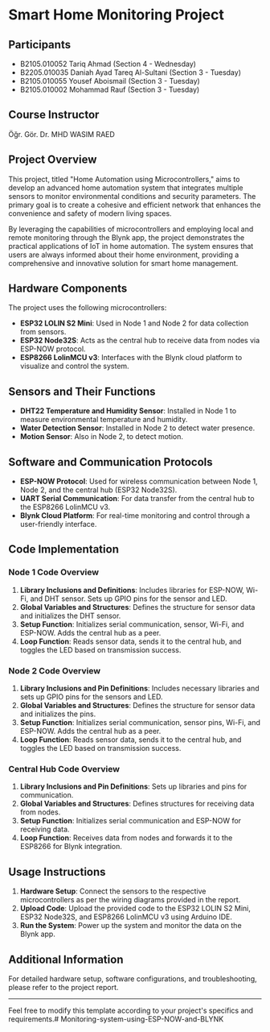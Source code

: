 # Smart Home Monitoring Project

## Participants
- B2105.010052 Tariq Ahmad (Section 4 - Wednesday)
- B2205.010035 Daniah Ayad Tareq Al-Sultani (Section 3 - Tuesday)
- B2105.010055 Yousef Aboismail (Section 3 - Tuesday)
- B2105.010002 Mohammad Rauf (Section 3 - Tuesday)

## Course Instructor
Öğr. Gör. Dr. MHD WASIM RAED

## Project Overview
This project, titled "Home Automation using Microcontrollers," aims to develop an advanced home automation system that integrates multiple sensors to monitor environmental conditions and security parameters. The primary goal is to create a cohesive and efficient network that enhances the convenience and safety of modern living spaces.

By leveraging the capabilities of microcontrollers and employing local and remote monitoring through the Blynk app, the project demonstrates the practical applications of IoT in home automation. The system ensures that users are always informed about their home environment, providing a comprehensive and innovative solution for smart home management.

## Hardware Components
The project uses the following microcontrollers:
- **ESP32 LOLIN S2 Mini**: Used in Node 1 and Node 2 for data collection from sensors.
- **ESP32 Node32S**: Acts as the central hub to receive data from nodes via ESP-NOW protocol.
- **ESP8266 LolinMCU v3**: Interfaces with the Blynk cloud platform to visualize and control the system.

## Sensors and Their Functions
- **DHT22 Temperature and Humidity Sensor**: Installed in Node 1 to measure environmental temperature and humidity.
- **Water Detection Sensor**: Installed in Node 2 to detect water presence.
- **Motion Sensor**: Also in Node 2, to detect motion.

## Software and Communication Protocols
- **ESP-NOW Protocol**: Used for wireless communication between Node 1, Node 2, and the central hub (ESP32 Node32S).
- **UART Serial Communication**: For data transfer from the central hub to the ESP8266 LolinMCU v3.
- **Blynk Cloud Platform**: For real-time monitoring and control through a user-friendly interface.

## Code Implementation
### Node 1 Code Overview
1. **Library Inclusions and Definitions**: Includes libraries for ESP-NOW, Wi-Fi, and DHT sensor. Sets up GPIO pins for the sensor and LED.
2. **Global Variables and Structures**: Defines the structure for sensor data and initializes the DHT sensor.
3. **Setup Function**: Initializes serial communication, sensor, Wi-Fi, and ESP-NOW. Adds the central hub as a peer.
4. **Loop Function**: Reads sensor data, sends it to the central hub, and toggles the LED based on transmission success.

### Node 2 Code Overview
1. **Library Inclusions and Pin Definitions**: Includes necessary libraries and sets up GPIO pins for the sensors and LED.
2. **Global Variables and Structures**: Defines the structure for sensor data and initializes the pins.
3. **Setup Function**: Initializes serial communication, sensor pins, Wi-Fi, and ESP-NOW. Adds the central hub as a peer.
4. **Loop Function**: Reads sensor data, sends it to the central hub, and toggles the LED based on transmission success.

### Central Hub Code Overview
1. **Library Inclusions and Pin Definitions**: Sets up libraries and pins for communication.
2. **Global Variables and Structures**: Defines structures for receiving data from nodes.
3. **Setup Function**: Initializes serial communication and ESP-NOW for receiving data.
4. **Loop Function**: Receives data from nodes and forwards it to the ESP8266 for Blynk integration.

## Usage Instructions
1. **Hardware Setup**: Connect the sensors to the respective microcontrollers as per the wiring diagrams provided in the report.
2. **Upload Code**: Upload the provided code to the ESP32 LOLIN S2 Mini, ESP32 Node32S, and ESP8266 LolinMCU v3 using Arduino IDE.
3. **Run the System**: Power up the system and monitor the data on the Blynk app.

## Additional Information
For detailed hardware setup, software configurations, and troubleshooting, please refer to the project report.

---

Feel free to modify this template according to your project's specifics and requirements.#   M o n i t o r i n g - s y s t e m - u s i n g - E S P - N O W - a n d - B L Y N K  
 